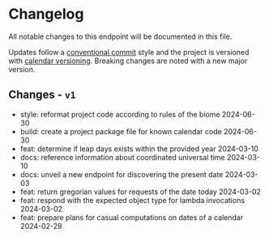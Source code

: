 # Changelog

All notable changes to this endpoint will be documented in this file.

Updates follow a [conventional commit][commits] style and the project is
versioned with [calendar versioning][calver]. Breaking changes are noted with a
new major version.

## Changes - `v1`

- style: reformat project code according to rules of the biome 2024-06-30
- build: create a project package file for known calendar code 2024-06-30
- feat: determine if leap days exists within the provided year 2024-03-10
- docs: reference information about coordinated universal time 2024-03-10
- docs: unveil a new endpoint for discovering the present date 2024-03-03
- feat: return gregorian values for requests of the date today 2024-03-02
- feat: respond with the expected object type for lambda invocations 2024-03-02
- feat: prepare plans for casual computations on dates of a calendar 2024-02-29

[calver]: https://calver.org
[commits]: https://www.conventionalcommits.org/en/v1.0.0/
